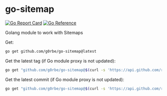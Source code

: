 # go-sitemap

[![Go Report Card](https://goreportcard.com/badge/github.com/g0rbe/go-sitemap)](https://goreportcard.com/report/github.com/g0rbe/go-sitemap)
[![Go Reference](https://pkg.go.dev/badge/github.com/g0rbe/go-sitemap.svg)](https://pkg.go.dev/github.com/g0rbe/go-sitemap)

Golang module to work with Sitemaps 

Get:
```bash
go get github.com/g0rbe/go-sitemap@latest
```

Get the latest tag (if Go module proxy is not updated):
```bash
go get "github.com/g0rbe/go-sitemap@$(curl -s 'https://api.github.com/repos/g0rbe/go-sitemap/tags' | jq -r '.[0].name')"
```

Get the latest commit (if Go module proxy is not updated):
```bash
go get "github.com/g0rbe/go-sitemap@$(curl -s 'https://api.github.com/repos/g0rbe/go-sitemap/commits' | jq -r '.[0].sha')"
```